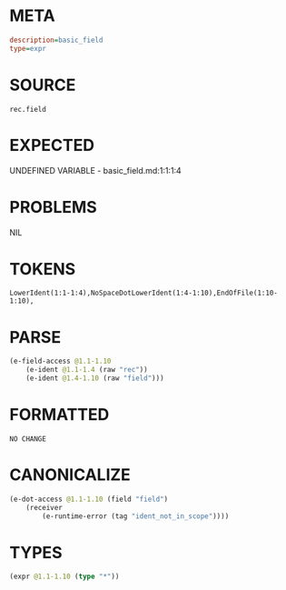 # META
~~~ini
description=basic_field
type=expr
~~~
# SOURCE
~~~roc
rec.field
~~~
# EXPECTED
UNDEFINED VARIABLE - basic_field.md:1:1:1:4
# PROBLEMS
NIL
# TOKENS
~~~zig
LowerIdent(1:1-1:4),NoSpaceDotLowerIdent(1:4-1:10),EndOfFile(1:10-1:10),
~~~
# PARSE
~~~clojure
(e-field-access @1.1-1.10
	(e-ident @1.1-1.4 (raw "rec"))
	(e-ident @1.4-1.10 (raw "field")))
~~~
# FORMATTED
~~~roc
NO CHANGE
~~~
# CANONICALIZE
~~~clojure
(e-dot-access @1.1-1.10 (field "field")
	(receiver
		(e-runtime-error (tag "ident_not_in_scope"))))
~~~
# TYPES
~~~clojure
(expr @1.1-1.10 (type "*"))
~~~
